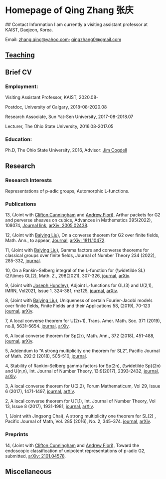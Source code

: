 
# Homepage of Qing Zhang 张庆
<meta name="google-site-verification" content="0giyCWE_wh7Xdvrioq7HFSE4Dyhsdl4GVdRTq-tWQb0" />
## Contact Information
I am currently a visiting assistant professor at KAIST, Daejeon, Korea. 

Email: zhang.qing@yahoo.com; qingzhang0@gmail.com

## [Teaching](https://zhang1649.github.io/zhangqing/teaching.html)


## Brief CV

### Employment: 
 Visiting Assistant Professor, KAIST, 2020.08-
 
 Postdoc, University of Calgary, 2018-08-2020.08
 
 Research Associate, Sun Yat-Sen University, 2017-08-2018.07
 
 Lecturer, The Ohio State University, 2016.08-2017.05
          
### Education:
Ph.D, The Ohio State University, 2016, 
Advisor: [Jim Cogdell](https://people.math.osu.edu/cogdell.1/)


## Research
### Research Interests
Representations of p-adic groups, Automorphic L-functions.

### Publications

13, (Joint with [Clifton Cunningham](http://contacts.ucalgary.ca/info/math/profiles/101-152934) and [Andrew Fiori](http://www.cs.uleth.ca/~fiori/)), Arthur packets for G2 and perverse sheaves on cubics, Advances in Mathematics 395(2022), 108074, [Journal link](https://www.sciencedirect.com/science/article/pii/S0001870821005132?dgcid=author), [arXiv: 2005.02438](https://arxiv.org/abs/2005.02438).

12, (Joint with [Baiying Liu](https://www.math.purdue.edu/~liu2053/)), On a converse theorem for G2 over finite fields, Math. Ann., to appear, [Journal](http://link.springer.com/article/10.1007/s00208-021-02250-2),  [arXiv: 1811.10472](https://arxiv.org/abs/1811.10472).

11, (Joint with [Baiying Liu](https://www.math.purdue.edu/~liu2053/)), Gamma factors and converse theorems for classical groups over finite fields, Journal of Number Theory 234 (2022), 285-332, [journal](https://doi.org/10.1016/j.jnt.2021.06.024).

10, On a Rankin-Selberg integral of the L-function for {\widetilde SL}(2)\times GL(2), Math. Z., 298(2021), 307-326, [journal](https://link.springer.com/article/10.1007/s00209-020-02611-8), [arXiv](https://arxiv.org/abs/2009.05980).

9, (Joint with [Joseph Hundley](https://www.buffalo.edu/cas/math/people/faculty/hundley.html)), Adjoint L-functions for GL(3) and U(2,1),  IMRN, Vol2021, Issue 1, 324-381, rnz125, [journal](https://academic.oup.com/imrn/advance-article-abstract/doi/10.1093/imrn/rnz125/5544650?redirectedFrom=fulltext),  [arXiv](https://arxiv.org/abs/1808.06285).

8, (Joint with [Baiying Liu](https://www.math.purdue.edu/~liu2053/)), Uniqueness of certain Fourier-Jacobi models over finite fields,  Finite Fields and their Applications 58, (2019), 70-123 [journal](https://www.sciencedirect.com/science/article/pii/S107157971930036X?via%3Dihub#!), [arXiv](https://arxiv.org/abs/1810.11901).

7, A local converse theorem for U(2r+1), Trans. Amer. Math. Soc. 371 (2019), no.8, 5631–5654.  [journal](http://www.ams.org/journals/tran/2019-371-08/S0002-9947-2018-07469-4/), [arXiv](https://arxiv.org/abs/1705.09410).

6, A local converse theorem for Sp(2r),  Math. Ann., 372 (2018), 451-488, [journal](https://link.springer.com/article/10.1007/s00208-017-1623-2), [arXiv](https://arxiv.org/abs/1705.01692).

5, Addendum to “A strong multiplicity one theorem for SL2”, Pacific Journal of Math. 292:2 (2018), 505-510, [journal](https://msp.org/pjm/2018/292-2/p10.xhtml).

4, Stability of Rankin–Selberg gamma factors for Sp(2n), {\widetilde Sp}(2n) and U(n,n),  Int. Journal of Number Theory, 13:9(2017), 2393-2432, [journal](https://doi.org/10.1142/S1793042117501317), [arXiv](https://arxiv.org/abs/1511.03713).

3, A local converse theorem for U(2,2), Forum Mathematicum, Vol 29, Issue 6 (2017), 1471-1497, [journal](https://www.degruyter.com/view/journals/form/29/6/article-p1471.xml), [arXiv](https://arxiv.org/abs/1509.00900).

2,  A local converse theorem for U(1,1), Int. Journal of Number Theory, Vol 13, Issue 8 (2017), 1931-1981, [journal](http://www.worldscientific.com/doi/abs/10.1142/S1793042117501056),  [arXiv](https://arxiv.org/abs/1508.07062).

1, (Joint with Jingsong Chai), A strong multiplicity one theorem for SL(2) , Pacific Journal of Math, Vol. 285 (2016), No. 2, 345–374. [journal](http://msp.org/pjm/2016/285-2/p06.xhtml), [arXiv](https://arxiv.org/abs/1511.00354).

### Preprints



14, (Joint with [Clifton Cunningham](http://contacts.ucalgary.ca/info/math/profiles/101-152934) and [Andrew Fiori](http://www.cs.uleth.ca/~fiori/)), Toward the endoscopic classification of unipotent representations of p-adic G2, submitted,  [arXiv: 2101.04578](https://arxiv.org/abs/2101.04578). 



## Miscellaneous


<script type="text/javascript" id="clustrmaps" src="//clustrmaps.com/map_v2.js?d=4QRkEVxmNpELPdYUPgf3j0u9u1BAOG_7yfWUI4fpLpU&cl=ffffff&w=a"></script>



